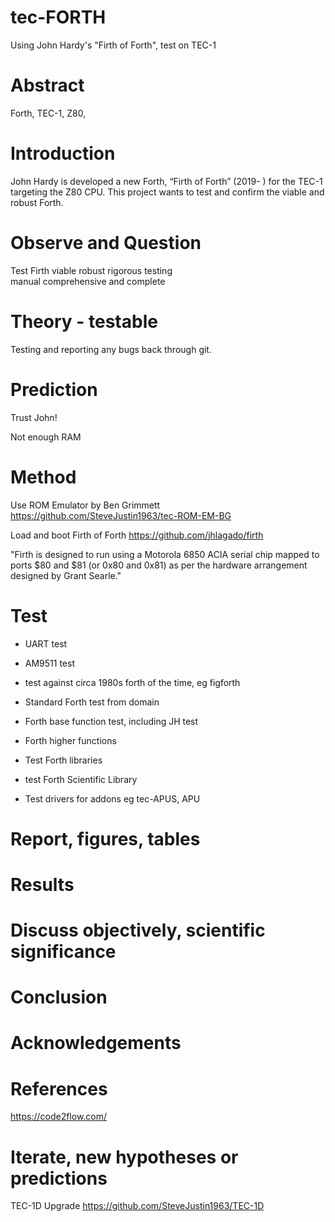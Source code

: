 # tec-FORTH

Using John Hardy's "Firth of Forth", test on TEC-1


# Abstract
Forth, TEC-1, Z80, 

# Introduction 
John Hardy is developed a new Forth, “Firth of Forth” (2019- ) for the TEC-1 targeting the Z80 CPU. This project wants to test and confirm the viable and robust Forth.


# Observe and Question 
Test Firth 
viable 
robust 
rigorous testing  
manual comprehensive and complete

 
# Theory - testable
Testing and reporting any bugs back through git. 



# Prediction
Trust John! 

Not enough RAM

# Method 

Use ROM Emulator by Ben Grimmett https://github.com/SteveJustin1963/tec-ROM-EM-BG

Load and boot Firth of Forth https://github.com/jhlagado/firth

"Firth is designed to run using a Motorola 6850 ACIA serial chip mapped to ports $80 and $81 (or 0x80 and 0x81) as per the hardware arrangement designed by Grant Searle." 
 


# Test
* UART test
* AM9511 test

* test against circa 1980s forth of the time, eg figforth
* Standard Forth test from domain
* Forth base function test, including JH test
* Forth higher functions
* Test Forth libraries 
* test Forth Scientific Library
* Test drivers for addons eg tec-APUS, APU


# Report, figures, tables

# Results

# Discuss objectively, scientific significance 

# Conclusion 

# Acknowledgements

# References
https://code2flow.com/


# Iterate, new hypotheses or predictions

TEC-1D Upgrade
https://github.com/SteveJustin1963/TEC-1D




